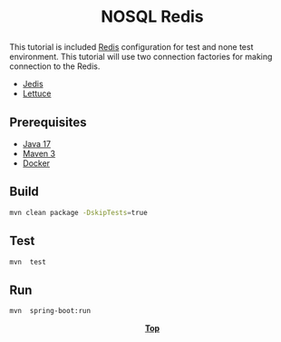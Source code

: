 # <p align="center">NOSQL Redis</p>

<p align="justify">

This tutorial is included [Redis](https://redis.io/) configuration for test and none test environment. This tutorial
will use two connection factories for making connection to the Redis.

* [Jedis](https://redis.io/docs/clients/java/)
* [Lettuce](https://lettuce.io/)

</p>



## Prerequisites

* [Java 17](https://www.oracle.com/de/java/technologies/downloads/)
* [Maven 3](https://maven.apache.org/index.html)
* [Docker](https://www.docker.com/)

## Build

```bash
mvn clean package -DskipTests=true
```

## Test

```bash
mvn  test
```

## Run

```bash
mvn  spring-boot:run
```

**<p align="center"> [Top](#nosql-redis) </p>**